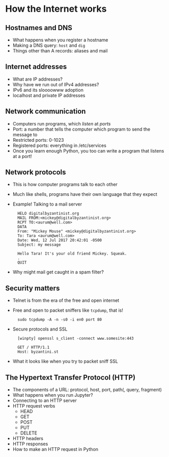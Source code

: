 # How the Internet works

## Hostnames and DNS

* What happens when you register a hostname
* Making a DNS query: `host` and `dig`
* Things other than A records: aliases and mail

## Internet addresses

* What are IP addresses?
* Why have we run out of IPv4 addresses?
* IPv6 and its sloooowww adoption
* localhost and private IP addresses

## Network communication

* Computers run programs, which *listen* at *ports*
* Port: a number that tells the computer which program to send the message to
* Restricted ports: 0-1023
* Registered ports: everything in /etc/services
* Once you learn enough Python, you too can write a program that listens at a port!

## Network protocols

* This is how computer programs talk to each other
* Much like shells, programs have their own language that they expect
* Example! Talking to a mail server

		HELO digitalbyzantinist.org
		MAIL FROM:<mickey@digitalbyzantinist.org>
		RCPT TO:<aurum@well.com>
		DATA
		From: "Mickey Mouse" <mickey@digitalbyzantinist.org>
		To: Tara <aurum@well.com>
		Date: Wed, 12 Jul 2017 20:42:01 -0500
		Subject: my message

		Hello Tara! It's your old friend Mickey. Squeak.
		.
		QUIT
		
* Why might mail get caught in a spam filter?

## Security matters

* Telnet is from the era of the free and open internet
* Free and open to packet sniffers like `tcpdump`, that is!

		sudo tcpdump -A -n -s0 -i en0 port 80
* Secure protocols and SSL

		[winpty] openssl s_client -connect www.somesite:443
		
		GET / HTTP/1.1
		Host: byzantini.st
* What it looks like when you try to packet sniff SSL

## The Hypertext Transfer Protocol (HTTP)

* The components of a URL: protocol, host, port, path(, query, fragment)
* What happens when you run Jupyter?
* Connecting to an HTTP server
* HTTP request verbs
  * HEAD
  * GET
  * POST
  * PUT
  * DELETE
* HTTP headers
* HTTP responses
* How to make an HTTP request in Python